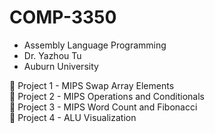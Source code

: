 # COMP-3350
- Assembly Language Programming<br />
- Dr. Yazhou Tu<br />
- Auburn University

🔹 Project 1 - MIPS Swap Array Elements<br />
🔸 Project 2 - MIPS Operations and Conditionals<br />
🔸 Project 3 - MIPS Word Count and Fibonacci<br />
🔹 Project 4 - ALU Visualization<br />
